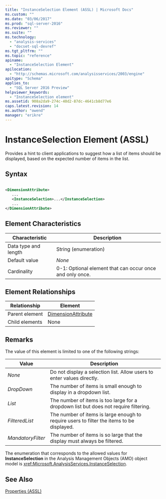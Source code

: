 ```yaml
---
title: "InstanceSelection Element (ASSL) | Microsoft Docs"
ms.custom: ""
ms.date: "03/06/2017"
ms.prod: "sql-server-2016"
ms.reviewer: ""
ms.suite: ""
ms.technology: 
  - "analysis-services"
  - "docset-sql-devref"
ms.tgt_pltfrm: ""
ms.topic: "reference"
apiname: 
  - "InstanceSelection Element"
apilocation: 
  - "http://schemas.microsoft.com/analysisservices/2003/engine"
apitype: "Schema"
applies_to: 
  - "SQL Server 2016 Preview"
helpviewer_keywords: 
  - "InstanceSelection element"
ms.assetid: 908a2da9-274c-40d2-87dc-4641cb8d77e6
caps.latest.revision: 14
ms.author: "owend"
manager: "erikre"
---
```

# InstanceSelection Element (ASSL)
  Provides a hint to client applications to suggest how a list of items should be displayed, based on the expected number of items in the list.  
  
## Syntax  
  
```xml  
  
<DimensionAttribute>  
   ...  
   <InstanceSelection>...</InstanceSelection>  
   ...  
</DimensionAttribute>  
```  
  
## Element Characteristics  
  
|Characteristic|Description|  
|--------------------|-----------------|  
|Data type and length|String (enumeration)|  
|Default value|*None*|  
|Cardinality|0-1: Optional element that can occur once and only once.|  
  
## Element Relationships  
  
|Relationship|Element|  
|------------------|-------------|  
|Parent element|[DimensionAttribute](../../../analysis-services/scripting/data-type/dimensionattribute-data-type-assl.md)|  
|Child elements|None|  
  
## Remarks  
 The value of this element is limited to one of the following strings:  
  
|Value|Description|  
|-----------|-----------------|  
|*None*|Do not display a selection list. Allow users to enter values directly.|  
|*DropDown*|The number of items is small enough to display in a dropdown list.|  
|*List*|The number of items is too large for a dropdown list but does not require filtering.|  
|*FilteredList*|The number of items is large enough to require users to filter the items to be displayed.|  
|*MandatoryFilter*|The number of items is so large that the display must always be filtered.|  
  
 The enumeration that corresponds to the allowed values for **InstanceSelection** in the Analysis Management Objects (AMO) object model is <xref:Microsoft.AnalysisServices.InstanceSelection>.  
  
## See Also  
 [Properties &#40;ASSL&#41;](../../../analysis-services/scripting/properties/properties-assl.md)  
  
  